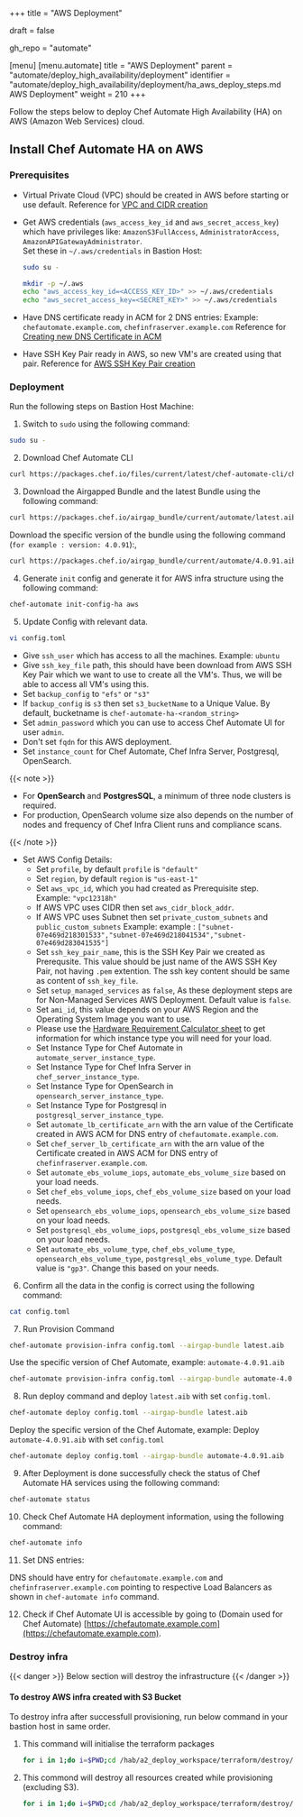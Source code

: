+++
title = "AWS Deployment"

draft = false

gh_repo = "automate"

[menu]
  [menu.automate]
    title = "AWS Deployment"
    parent = "automate/deploy_high_availability/deployment"
    identifier = "automate/deploy_high_availability/deployment/ha_aws_deploy_steps.md AWS Deployment"
    weight = 210
+++

Follow the steps below to deploy Chef Automate High Availability (HA) on AWS (Amazon Web Services) cloud.

## Install Chef Automate HA on AWS

### Prerequisites

-   Virtual Private Cloud (VPC) should be created in AWS before starting or use default. Reference for [VPC and CIDR creation](/automate/ha_vpc_setup/)
-   Get AWS credentials (`aws_access_key_id` and `aws_secret_access_key`) which have privileges like: `AmazonS3FullAccess`, `AdministratorAccess`, `AmazonAPIGatewayAdministrator`. \
    Set these in `~/.aws/credentials` in Bastion Host:

    ```bash
    sudo su -
    ```

    ```bash
    mkdir -p ~/.aws
    echo "aws_access_key_id=<ACCESS_KEY_ID>" >> ~/.aws/credentials
    echo "aws_secret_access_key=<SECRET_KEY>" >> ~/.aws/credentials
    ```

-   Have DNS certificate ready in ACM for 2 DNS entries: Example: `chefautomate.example.com`, `chefinfraserver.example.com`
    Reference for [Creating new DNS Certificate in ACM](/automate/ha_aws_cert_mngr/)
-   Have SSH Key Pair ready in AWS, so new VM's are created using that pair.
    Reference for [AWS SSH Key Pair creation](https://docs.aws.amazon.com/ground-station/latest/ug/create-ec2-ssh-key-pair.html)

### Deployment

Run the following steps on Bastion Host Machine:

1. Switch to `sudo` using the following command:

```bash
sudo su -
```

2. Download Chef Automate CLI

```bash
curl https://packages.chef.io/files/current/latest/chef-automate-cli/chef-automate_linux_amd64.zip | gunzip - > chef-automate && chmod +x chef-automate | cp -f chef-automate /usr/bin/chef-automate
```

3. Download the Airgapped Bundle and the latest Bundle using the following command:

```bash
curl https://packages.chef.io/airgap_bundle/current/automate/latest.aib -o latest.aib
```

Download the specific version of the bundle using the following command (`for example : version: 4.0.91`):,

```bash
curl https://packages.chef.io/airgap_bundle/current/automate/4.0.91.aib -o automate-4.0.91.aib
```

4. Generate `init` config and generate it for AWS infra structure using the following command:

```bash
chef-automate init-config-ha aws
```

5. Update Config with relevant data.

```bash
vi config.toml
```

-   Give `ssh_user` which has access to all the machines. Example: `ubuntu`
-   Give `ssh_key_file` path, this should have been download from AWS SSH Key Pair which we want to use to create all the VM's. Thus, we will be able to access all VM's using this.
-   Set `backup_config` to `"efs"` or `"s3"`
-   If `backup_config` is `s3` then set `s3_bucketName` to a Unique Value. By default, bucketname is `chef-automate-ha-<random_string>`
-   Set `admin_password` which you can use to access Chef Automate UI for user `admin`.
-   Don't set `fqdn` for this AWS deployment.
-   Set `instance_count` for Chef Automate, Chef Infra Server, Postgresql, OpenSearch.

{{< note >}}

- For **OpenSearch** and **PostgresSQL**, a minimum of three node clusters is required.
- For production, OpenSearch volume size also depends on the number of nodes and frequency of Chef Infra Client runs and compliance scans.

{{< /note >}}

-   Set AWS Config Details:
    -   Set `profile`, by default `profile` is `"default"`
    -   Set `region`, by default `region` is `"us-east-1"`
    -   Set `aws_vpc_id`, which you had created as Prerequisite step. Example: `"vpc12318h"`
    -   If AWS VPC uses CIDR then set `aws_cidr_block_addr`.
    -   If AWS VPC uses Subnet then set `private_custom_subnets` and `public_custom_subnets` Example: example : `["subnet-07e469d218301533","subnet-07e469d218041534","subnet-07e469d283041535"]`
    -   Set `ssh_key_pair_name`, this is the SSH Key Pair we created as Prerequsite. This value should be just name of the AWS SSH Key Pair, not having `.pem` extention. The ssh key content should be same as content of `ssh_key_file`.
    -   Set `setup_managed_services` as `false`, As these deployment steps are for Non-Managed Services AWS Deployment. Default value is `false`.
    -   Set `ami_id`, this value depends on your AWS Region and the Operating System Image you want to use.
    -   Please use the [Hardware Requirement Calculator sheet](/calculator/automate_ha_hardware_calculator.xlsx) to get information for which instance type you will need for your load.
    -   Set Instance Type for Chef Automate in `automate_server_instance_type`.
    -   Set Instance Type for Chef Infra Server in `chef_server_instance_type`.
    -   Set Instance Type for OpenSearch in `opensearch_server_instance_type`.
    -   Set Instance Type for Postgresql in `postgresql_server_instance_type`.
    -   Set `automate_lb_certificate_arn` with the arn value of the Certificate created in AWS ACM for DNS entry of `chefautomate.example.com`.
    -   Set `chef_server_lb_certificate_arn` with the arn value of the Certificate created in AWS ACM for DNS entry of `chefinfraserver.example.com`.
    -   Set `automate_ebs_volume_iops`, `automate_ebs_volume_size` based on your load needs.
    -   Set `chef_ebs_volume_iops`, `chef_ebs_volume_size` based on your load needs.
    -   Set `opensearch_ebs_volume_iops`, `opensearch_ebs_volume_size` based on your load needs.
    -   Set `postgresql_ebs_volume_iops`, `postgresql_ebs_volume_size` based on your load needs.
    -   Set `automate_ebs_volume_type`, `chef_ebs_volume_type`, `opensearch_ebs_volume_type`, `postgresql_ebs_volume_type`. Default value is `"gp3"`. Change this based on your needs.

6. Confirm all the data in the config is correct using the following command:

```bash
cat config.toml
```

7. Run Provision Command

```bash
chef-automate provision-infra config.toml --airgap-bundle latest.aib
```

Use the specific version of Chef Automate, example: `automate-4.0.91.aib`

```bash
chef-automate provision-infra config.toml --airgap-bundle automate-4.0.91.aib
```

8. Run deploy command and deploy `latest.aib` with set `config.toml`.

```bash
chef-automate deploy config.toml --airgap-bundle latest.aib
```

Deploy the specific version of the Chef Automate, example: Deploy `automate-4.0.91.aib` with set `config.toml`

```bash
chef-automate deploy config.toml --airgap-bundle automate-4.0.91.aib
```

9. After Deployment is done successfully check the status of Chef Automate HA services using the following command:

```bash
chef-automate status
```

10. Check Chef Automate HA deployment information, using the following command:

```bash
chef-automate info
```

11. Set DNS entries:

DNS should have entry for `chefautomate.example.com` and `chefinfraserver.example.com` pointing to respective Load Balancers as shown in `chef-automate info` command.

12. Check if Chef Automate UI is accessible by going to (Domain used for Chef Automate) [https://chefautomate.example.com](https://chefautomate.example.com).

### Destroy infra

{{< danger >}}
Below section will destroy the infrastructure
{{< /danger >}}

#### To destroy AWS infra created with S3 Bucket

To destroy infra after successfull provisioning, run below command in your bastion host in same order.

1. This command will initialise the terraform packages

    ```bash
    for i in 1;do i=$PWD;cd /hab/a2_deploy_workspace/terraform/destroy/aws/;terraform init;cd $i;done
    ```

2. This commond will destroy all resources created while provisioning (excluding S3).

    ```bash
    for i in 1;do i=$PWD;cd /hab/a2_deploy_workspace/terraform/destroy/aws/;terraform destroy;cd $i;done
    ```
